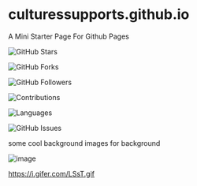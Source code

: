 # culturessupports.github.io

A Mini Starter Page For Github Pages



   ![GitHub Stars](https://img.shields.io/github/stars/username/repo)

   ![GitHub Forks](https://img.shields.io/github/forks/username/repo)
   

   ![GitHub Followers](https://img.shields.io/github/followers/username?label=Followers)
  

   ![Contributions](https://img.shields.io/github/contributors/username/repo)


   ![Languages](https://img.shields.io/github/languages/top/username/repo)


   ![GitHub Issues](https://img.shields.io/github/issues/username/repo)


<p> some cool background images for background </p>


![image](https://github.com/user-attachments/assets/5397d1c6-42d0-4b98-8b4f-fc70b723a67b)

https://i.gifer.com/LSsT.gif

